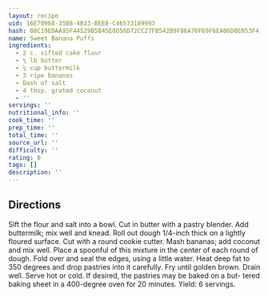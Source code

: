 ```yaml
---
layout: recipe
uid: 16E70968-35B8-4B33-BEE8-C46573189993
hash: 08C19EDAA95F44529B5B45E8D56D72CC27FB542B9F86A76F69F6EA06D0E053F4
name: Sweet Banana Puffs
ingredients:
  - 2 c. sifted cake flour
  - ¼ lb butter
  - ¼ cup buttermilk
  - 3 ripe bananas
  - Dash of salt
  - 4 tbsp. grated coconut
  - ''
servings: ''
nutritional_info: ''
cook_time: ''
prep_time: ''
total_time: ''
source_url: ''
difficulty: ''
rating: 0
tags: []
description: ''
---
```

## Directions

Sift the flour and salt into a bowl. Cut in butter
with a pastry blender. Add buttermilk; mix well
and knead. Roll out dough 1/4-inch thick on a
lightly floured surface. Cut with a round cookie
cutter. Mash bananas; add coconut and mix well.
Place a spoonful of this mixture in the center
of each round of dough. Fold over and seal the
edges, using a little water. Heat deep fat to 350
degrees and drop pastries into it carefully. Fry
until golden brown. Drain well. Serve hot or cold.
If desired, the pastries may be baked on a but-
tered baking sheet in a 400-degree oven for 20
minutes. Yield: 6 servings.
